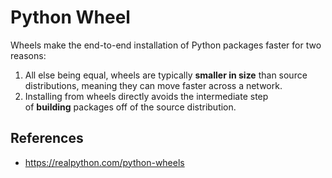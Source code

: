 # Python Wheel

Wheels make the end-to-end installation of Python packages faster for two reasons:

1. All else being equal, wheels are typically **smaller in size** than source distributions, meaning they can move faster across a network.
2. Installing from wheels directly avoids the intermediate step of **building** packages off of the source distribution.

## References

- https://realpython.com/python-wheels

